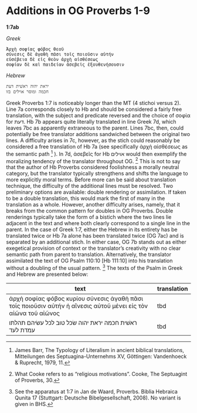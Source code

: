 # Additions in OG Proverbs 1-9

**1:7ab**

*Greek*
```
Ἀρχὴ σοφίας φόβος θεοῦ
σύνεσις δὲ ἀγαθὴ πᾶσι τοῖς ποιοῦσιν αὐτήν
εὐσέβεια δὲ εἰς θεὸν ἀρχὴ αἰσθέσεως
σοφίαν δὲ καὶ παιδείαν ἀσεβεῖς ἐξουθενήσουσιν
```
*Hebrew*
```
יראת יהוה ראשׁית דעת
חכמה ומוסר אוילים בזו
```
Greek Proverbs 1:7 is noticeably longer than the MT (4 stichoi versus 2). Line 7a corresponds closely to Hb and should be considered a fairly free translation, with the subject and predicate reversed and the choice of σοφία for דעת. Hb 7b appears quite literally translated in line Greek 7d, which leaves 7bc as apparently extraneous to the parent. Lines 7bc, then, could potentially be free translator additions sandwiched between the original two lines. A difficulty arises in 7c, however, as the stich could reasonably be considered a free translation of Hb 7a (see specifically ἀρχὴ αἰσθέσεως as the semantic path [^1] ). In 7d, ἀσεβεῖς for Hb אוילים would then exemplify the moralizing tendency of the translator throughout OG. [^2] This is not to say that the author of Hb Proverbs considered foolishness a morally neutral category, but the translator typically strengthens and shifts the language to more explicitly moral terms.
	Before more can be said about translation technique, the difficulty of the additional lines must be resolved. Two preliminary options are available: double rendering or assimilation. If taken to be a double translation, this would mark the first of many in the translation as a whole. However, another difficulty arises, namely, that it breaks from the common pattern for doubles in OG Proverbs. Double renderings typically take the form of a bistich where the two lines lie adjacent in the text and where both clearly correspond to a single line in the parent. In the case of Greek 1:7, either the Hebrew in its entirety has be translated twice or Hb 7a alone has been translated twice (OG 7ac) and is separated by an additional stich. In either case, OG 7b stands out as either exegetical provision of context or the translator’s creativity with no clear semantic path from parent to translation. 
	Alternatively, the translator assimilated the text of OG Psalm 110:10 [Hb 111:10] into his translation without a doubling of the usual pattern. [^3] The texts of the Psalm in Greek and Hebrew are presented below:

| text                                                                                                           | translation |
| -----------                                                                                                    | ----------  |
| ἀρχὴ σοφίας φόβος κυρίου σύνεσις ἀγαθὴ πᾶσι τοῖς ποιοῦσιν αὐτήν ἡ αἴνεσις αὐτοῦ μένει εἰς τὸν αἰῶνα τοῦ αἰῶνος | tbd         |
| ראשׁית חכמה יראת יהוה שׂכל טוב לכל עשׂיהם תהלתו עמדת לעד                                                          | tbd         |
    
[^1]: James Barr, The Typology of Literalism in ancient biblical translations, Mitteilungen des Septuagina-Unternehms XV, Göttingen: Vandenhoeck & Ruprecht, 1979, 11.

[^2]: What Cooke refers to as “religious motivations”. Cooke, The Septuagint of Proverbs, 30.

[^3]: See the apparatus at 1:7 in Jan de Waard, Proverbs. Biblia Hebraica Qunita 17 (Stuttgart: Deutsche Bibelgesellschaft, 2008). No variant is given in BHS.

